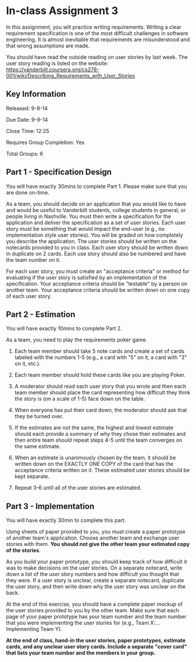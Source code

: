 # In-class Assignment 3

In this assignment, you will practice writing requirements. Writing a clear requirement
specification is one of the most difficult challenges in software engineering. It is almost
inevitable that requirements are misunderstood and that wrong assumptions are made.

You should have read the outside reading on user stories by last week. The user story
reading is listed on the website: https://vanderbilt.coursera.org/cs278-001/wiki/Describing_Requirements_with_User_Stories

## Key Information

Released: 9-9-14

Due Date: 9-9-14

Close Time: 12:25

Requires Group Completion: Yes

Total Groups: 6

## Part 1 - Specification Design

You will have exactly 30mins to complete Part 1. Please make sure that you are done on-time.

As a team, you should decide on an application that you would like to have and would be
useful to Vanderbilt students, college students in general, or people living in Nashville.
You must then write a specification for the application and deliver the specification as
a set of user stories. Each user story must be something that would impact the end-user 
(e.g., no implementation style user stories). You will be graded on how completely you
describe the application. The user stories should be written on the notecards provided
to you in class. Each user story should be written down in duplicate on 2 cards. Each 
use story should also be numbered and have the team number on it.

For each user story, you must create an "acceptance criteria" or method for evaluating if
the user story is satisfied by an implementation of the specification. Your acceptance
criteria should be "testable" by a person on another team. Your acceptance criteria
should be written down on one copy of each user story.

## Part 2 - Estimation

You will have exactly 10mins to complete Part 2.

As a team, you need to play the requirements poker game.

1. Each team member should take 5 note cards and create a set of cards labeled with the numbers
1-5 (e.g., a card with "5" on it, a card with "3" on it, etc.). 

2. Each team member should hold these cards like you are playing Poker. 
 
3. A moderator should read each user story that you wrote and then each team member
should place the card representing how difficult they think the story is (on a scale of 1-5) 
face down on the table. 

4. When everyone has put their card down, the moderator should ask that they be turned over. 

5. If the estimates are not the same, the highest and lowest estimate should each provide 
a summary of why they chose their estimates and then entire team should repeat steps 4-5 until the team 
converges on the same estimate.

6. When an estimate is unanimously chosen by the team, it should be written down on the
EXACTLY ONE COPY of the card that has the acceptance criteria written on it. These estimated 
user stories should be kept separate.

7. Repeat 3-6 until all of the user stories are estimated.

## Part 3 - Implementation

You will have exactly 30min to complete this part.

Using sheets of paper provided to you, you must create a paper prototype of another team's
application. Choose another team and exchange user stories with them. __You should not give
the other team your estimated copy of the stories__.

As you build your paper prototype, you should keep track of how difficult it was to make
decisions on the user stories. On a separate notecard, write down a list of the user
story numbers and how difficult you thought that they were. If a user story is unclear,
create a separate notecard, duplicate the user story, and then write down why the user
story was unclear on the back.

At the end of this exercise,
you should have a complete paper mockup of the user stories provided to you by the other
team. Make sure that each page of your paper prototype has your team number and the
team number that you were implementing the user stories for (e.g., Team X:... Implementing
Team Y).

__At the end of class, hand-in the user stories, paper prototypes, estimate cards, and
any unclear user story cards. Include a separate "cover card" that lists your team number
and the members in your group.__



